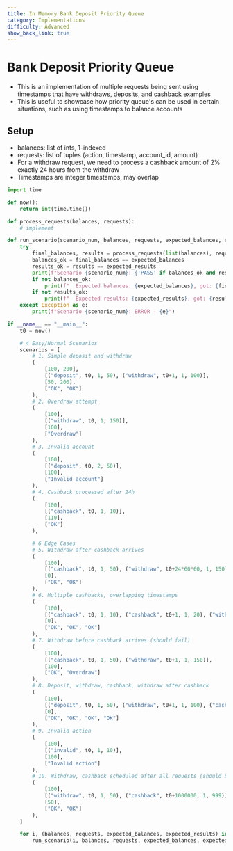 ```yaml
---
title: In Memory Bank Deposit Priority Queue
category: Implementations
difficulty: Advanced
show_back_link: true
---
```


# Bank Deposit Priority Queue
- This is an implementation of multiple requests being sent using timestamps that have withdraws, deposits, and cashback examples
- This is useful to showcase how priority queue's can be used in certain situations, such as using timestamps to balance accounts

## Setup
- balances: list of ints, 1-indexed
- requests: list of tuples (action, timestamp, account_id, amount)
- For a withdraw request, we need to process a cashback amount of 2% exactly 24 hours from the withdraw
- Timestamps are integer timestamps, may overlap


```python
import time

def now():
    return int(time.time())

def process_requests(balances, requests):
    # implement

def run_scenario(scenario_num, balances, requests, expected_balances, expected_results):
    try:
        final_balances, results = process_requests(list(balances), requests)
        balances_ok = final_balances == expected_balances
        results_ok = results == expected_results
        print(f"Scenario {scenario_num}: {'PASS' if balances_ok and results_ok else 'FAIL'}")
        if not balances_ok:
            print(f"  Expected balances: {expected_balances}, got: {final_balances}")
        if not results_ok:
            print(f"  Expected results: {expected_results}, got: {results}")
    except Exception as e:
        print(f"Scenario {scenario_num}: ERROR - {e}")

if __name__ == "__main__":
    t0 = now()

    # 4 Easy/Normal Scenarios
    scenarios = [
        # 1. Simple deposit and withdraw
        (
            [100, 200],
            [("deposit", t0, 1, 50), ("withdraw", t0+1, 1, 100)],
            [50, 200],
            ["OK", "OK"]
        ),
        # 2. Overdraw attempt
        (
            [100],
            [("withdraw", t0, 1, 150)],
            [100],
            ["Overdraw"]
        ),
        # 3. Invalid account
        (
            [100],
            [("deposit", t0, 2, 50)],
            [100],
            ["Invalid account"]
        ),
        # 4. Cashback processed after 24h
        (
            [100],
            [("cashback", t0, 1, 10)],
            [110],
            ["OK"]
        ),

        # 6 Edge Cases
        # 5. Withdraw after cashback arrives
        (
            [100],
            [("cashback", t0, 1, 50), ("withdraw", t0+24*60*60, 1, 150)],
            [0],
            ["OK", "OK"]
        ),
        # 6. Multiple cashbacks, overlapping timestamps
        (
            [100],
            [("cashback", t0, 1, 10), ("cashback", t0+1, 1, 20), ("withdraw", t0+24*60*60+1, 1, 130)],
            [0],
            ["OK", "OK", "OK"]
        ),
        # 7. Withdraw before cashback arrives (should fail)
        (
            [100],
            [("cashback", t0, 1, 50), ("withdraw", t0+1, 1, 150)],
            [100],
            ["OK", "Overdraw"]
        ),
        # 8. Deposit, withdraw, cashback, withdraw after cashback
        (
            [100],
            [("deposit", t0, 1, 50), ("withdraw", t0+1, 1, 100), ("cashback", t0+2, 1, 20), ("withdraw", t0+2+24*60*60, 1, 70)],
            [0],
            ["OK", "OK", "OK", "OK"]
        ),
        # 9. Invalid action
        (
            [100],
            [("invalid", t0, 1, 10)],
            [100],
            ["Invalid action"]
        ),
        # 10. Withdraw, cashback scheduled after all requests (should be ignored)
        (
            [100],
            [("withdraw", t0, 1, 50), ("cashback", t0+1000000, 1, 999)],
            [50],
            ["OK", "OK"]
        ),
    ]

    for i, (balances, requests, expected_balances, expected_results) in enumerate(scenarios, 1):
        run_scenario(i, balances, requests, expected_balances, expected_results)
```